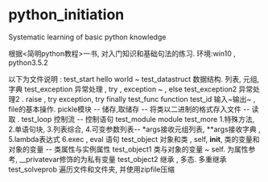 # python_initiation
Systematic learning of basic python knowledge


根据<简明python教程>一书, 对入门知识和基础句法的练习.
环境:win10 , python3.5.2

以下为文件说明 :
test_start          hello world ~
test_datastruct     数据结构. 列表, 元组, 字典
test_exception      异常处理 , try , exception ~ , else
test_exception2     异常处理2 .  raise , try exception, try finally
test_func           function
test_id             输入~输出~ , file的基本操作.  pickle模块 -- 储存,取储存 -- 将类以二进制的格式存入文件 -- 读取 .
test_loop           控制流 -- 控制语句
test_module         module
test_more           1.特殊方法, 2.单语句块, 3.列表综合, 4.可变参数列表-- *args接收元组列表, **args接收字典 , 5.lambda表达式  6.exec , eval 语句
test_object         对象和类 , self, __init__,  类的变量和对象的变量 -- 类属性与实例属性
test_object1        类与对象的变量 ~    self. 为属性参考, __privatevar修饰的为私有变量
test_object2        继承 , 多态.  多重继承
test_solveprob      遍历文件和文件夹, 并使用zipfile压缩